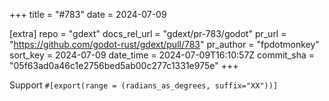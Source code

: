 +++
title = "#783"
date = 2024-07-09

[extra]
repo = "gdext"
docs_rel_url = "gdext/pr-783/godot"
pr_url = "https://github.com/godot-rust/gdext/pull/783"
pr_author = "fpdotmonkey"
sort_key = 2024-07-09
date_time = 2024-07-09T16:10:57Z
commit_sha = "05f63ad0a46c1e2756bed5ab00c277c1331e975e"
+++

Support `#[export(range = (radians_as_degrees, suffix="XX"))]`
